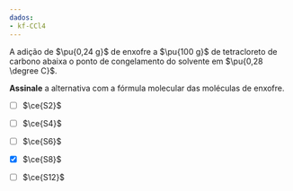 ```yaml
---
dados:
- kf-CCl4
---
```


A adição de $\pu{0,24 g}$ de enxofre a $\pu{100 g}$ de tetracloreto de carbono abaixa o ponto de congelamento do solvente em $\pu{0,28 \degree C}$. 

**Assinale** a alternativa com a fórmula molecular das moléculas de enxofre.

- [ ] $\ce{S2}$
- [ ] $\ce{S4}$
- [ ] $\ce{S6}$
- [x] $\ce{S8}$
- [ ] $\ce{S12}$

